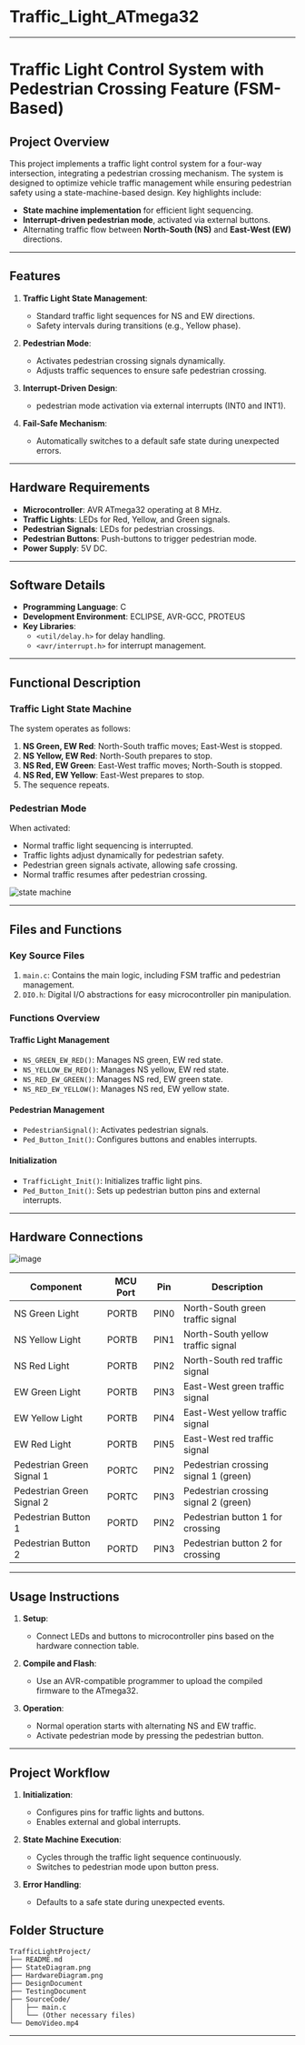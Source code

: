# Traffic_Light_ATmega32

---

# **Traffic Light Control System with Pedestrian Crossing Feature (FSM-Based)**

## **Project Overview**

This project implements a traffic light control system for a four-way intersection, integrating a pedestrian crossing mechanism. The system is designed to optimize vehicle traffic management while ensuring pedestrian safety using a state-machine-based design. Key highlights include:
- **State machine implementation** for efficient light sequencing.
- **Interrupt-driven pedestrian mode**, activated via external buttons.
- Alternating traffic flow between **North-South (NS)** and **East-West (EW)** directions.

---

## **Features**

1. **Traffic Light State Management**:
   - Standard traffic light sequences for NS and EW directions.
   - Safety intervals during transitions (e.g., Yellow phase).

2. **Pedestrian Mode**:
   - Activates pedestrian crossing signals dynamically.
   - Adjusts traffic sequences to ensure safe pedestrian crossing.

3. **Interrupt-Driven Design**:
   - pedestrian mode activation via external interrupts (INT0 and INT1).

4. **Fail-Safe Mechanism**:
   - Automatically switches to a default safe state during unexpected errors.

---

## **Hardware Requirements**

- **Microcontroller**: AVR ATmega32 operating at 8 MHz.
- **Traffic Lights**: LEDs for Red, Yellow, and Green signals.
- **Pedestrian Signals**: LEDs for pedestrian crossings.
- **Pedestrian Buttons**: Push-buttons to trigger pedestrian mode.
- **Power Supply**: 5V DC.

---

## **Software Details**

- **Programming Language**: C
- **Development Environment**: ECLIPSE, AVR-GCC, PROTEUS
- **Key Libraries**:
  - `<util/delay.h>` for delay handling.
  - `<avr/interrupt.h>` for interrupt management.

---

## **Functional Description**

### **Traffic Light State Machine**

The system operates as follows:
1. **NS Green, EW Red**: North-South traffic moves; East-West is stopped.
2. **NS Yellow, EW Red**: North-South prepares to stop.
3. **NS Red, EW Green**: East-West traffic moves; North-South is stopped.
4. **NS Red, EW Yellow**: East-West prepares to stop.
5. The sequence repeats.

### **Pedestrian Mode**

When activated:
- Normal traffic light sequencing is interrupted.
- Traffic lights adjust dynamically for pedestrian safety.
- Pedestrian green signals activate, allowing safe crossing.
- Normal traffic resumes after pedestrian crossing.

![state machine](https://github.com/user-attachments/assets/cb638393-f2d0-4149-bb1c-73255f667e62)

---

## **Files and Functions**

### **Key Source Files**
1. `main.c`: Contains the main logic, including FSM traffic and pedestrian management.
2. `DIO.h`: Digital I/O abstractions for easy microcontroller pin manipulation.

### **Functions Overview**

#### Traffic Light Management
- `NS_GREEN_EW_RED()`: Manages NS green, EW red state.
- `NS_YELLOW_EW_RED()`: Manages NS yellow, EW red state.
- `NS_RED_EW_GREEN()`: Manages NS red, EW green state.
- `NS_RED_EW_YELLOW()`: Manages NS red, EW yellow state.

#### Pedestrian Management
- `PedestrianSignal()`: Activates pedestrian signals.
- `Ped_Button_Init()`: Configures buttons and enables interrupts.

#### Initialization
- `TrafficLight_Init()`: Initializes traffic light pins.
- `Ped_Button_Init()`: Sets up pedestrian button pins and external interrupts.

---

## **Hardware Connections**

![image](https://github.com/user-attachments/assets/d9a3a9ae-cdb9-458c-9003-e5625790acd0)


| **Component**              | **MCU Port** | **Pin** | **Description**                     |
|----------------------------|--------------|---------|-------------------------------------|
| NS Green Light             | PORTB        | PIN0    | North-South green traffic signal    |
| NS Yellow Light            | PORTB        | PIN1    | North-South yellow traffic signal   |
| NS Red Light               | PORTB        | PIN2    | North-South red traffic signal      |
| EW Green Light             | PORTB        | PIN3    | East-West green traffic signal      |
| EW Yellow Light            | PORTB        | PIN4    | East-West yellow traffic signal     |
| EW Red Light               | PORTB        | PIN5    | East-West red traffic signal        |
| Pedestrian Green Signal 1  | PORTC        | PIN2    | Pedestrian crossing signal 1 (green)|
| Pedestrian Green Signal 2  | PORTC        | PIN3    | Pedestrian crossing signal 2 (green)|
| Pedestrian Button 1        | PORTD        | PIN2    | Pedestrian button 1 for crossing    |
| Pedestrian Button 2        | PORTD        | PIN3    | Pedestrian button 2 for crossing    |

---

## **Usage Instructions**

1. **Setup**:
   - Connect LEDs and buttons to microcontroller pins based on the hardware connection table.

2. **Compile and Flash**:
   - Use an AVR-compatible programmer to upload the compiled firmware to the ATmega32.

3. **Operation**:
   - Normal operation starts with alternating NS and EW traffic.
   - Activate pedestrian mode by pressing the pedestrian button.

---

## **Project Workflow**

1. **Initialization**:
   - Configures pins for traffic lights and buttons.
   - Enables external and global interrupts.

2. **State Machine Execution**:
   - Cycles through the traffic light sequence continuously.
   - Switches to pedestrian mode upon button press.

3. **Error Handling**:
   - Defaults to a safe state during unexpected events.



## **Folder Structure**

```
TrafficLightProject/
├── README.md
├── StateDiagram.png
├── HardwareDiagram.png
├── DesignDocument
├── TestingDocument
├── SourceCode/
│   ├── main.c
│   └── (Other necessary files)
└── DemoVideo.mp4 
```

---

